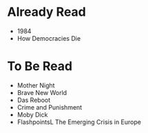 # Already Read

* 1984
* How Democracies Die

# To Be Read

* Mother Night
* Brave New World
* Das Reboot
* Crime and Punishment
* Moby Dick
* FlashpointsL The Emerging Crisis in Europe
